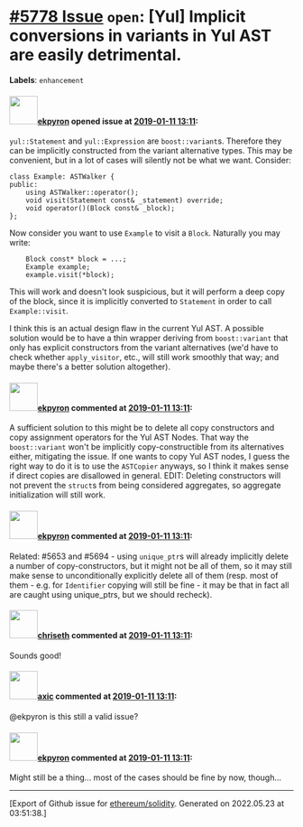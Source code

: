 # [\#5778 Issue](https://github.com/ethereum/solidity/issues/5778) `open`: [Yul] Implicit conversions in variants in Yul AST are easily detrimental.
**Labels**: `enhancement`


#### <img src="https://avatars.githubusercontent.com/u/1347491?v=4" width="50">[ekpyron](https://github.com/ekpyron) opened issue at [2019-01-11 13:11](https://github.com/ethereum/solidity/issues/5778):

``yul::Statement`` and ``yul::Expression`` are ``boost::variant``s. Therefore they can be implicitly constructed from the variant alternative types. This may be convenient, but in a lot of cases will silently not be what we want.
Consider:
```
class Example: ASTWalker {
public:
    using ASTWalker::operator();
    void visit(Statement const& _statement) override;
    void operator()(Block const& _block);
};
```

Now consider you want to use ``Example`` to visit a ``Block``. Naturally you may write:
```
    Block const* block = ...;
    Example example;
    example.visit(*block);
```

This will work and doesn't look suspicious, but it will perform a deep copy of the block, since it is implicitly converted to ``Statement`` in order to call ``Example::visit``.

I think this is an actual design flaw in the current Yul AST. A possible solution would be to have a thin wrapper deriving from ``boost::variant`` that only has explicit constructors from the variant alternatives (we'd have to check whether ``apply_visitor``, etc., will still work smoothly that way;  and maybe there's a better solution altogether).

#### <img src="https://avatars.githubusercontent.com/u/1347491?v=4" width="50">[ekpyron](https://github.com/ekpyron) commented at [2019-01-11 13:11](https://github.com/ethereum/solidity/issues/5778#issuecomment-453941640):

A sufficient solution to this might be to delete all copy constructors and copy assignment operators for the Yul AST Nodes. That way the ``boost::variant`` won't be implicitly copy-constructible from its alternatives either, mitigating the issue. If one wants to copy Yul AST nodes, I guess the right way to do it is to use the ``ASTCopier`` anyways, so I think it makes sense if direct copies are disallowed in general.
EDIT: Deleting constructors will not prevent the ``struct``s from being considered aggregates, so aggregate initialization will still work.

#### <img src="https://avatars.githubusercontent.com/u/1347491?v=4" width="50">[ekpyron](https://github.com/ekpyron) commented at [2019-01-11 13:11](https://github.com/ethereum/solidity/issues/5778#issuecomment-453942546):

Related: #5653 and #5694 - using ``unique_ptr``s will already implicitly delete a number of copy-constructors, but it might not be all of them, so it may still make sense to unconditionally explicitly delete all of them (resp. most of them - e.g. for ``Identifier`` copying will still be fine - it may be that in fact all are caught using unique_ptrs, but we should recheck).

#### <img src="https://avatars.githubusercontent.com/u/9073706?v=4" width="50">[chriseth](https://github.com/chriseth) commented at [2019-01-11 13:11](https://github.com/ethereum/solidity/issues/5778#issuecomment-453974821):

Sounds good!

#### <img src="https://avatars.githubusercontent.com/u/20340?v=4" width="50">[axic](https://github.com/axic) commented at [2019-01-11 13:11](https://github.com/ethereum/solidity/issues/5778#issuecomment-673136917):

@ekpyron is this still a valid issue?

#### <img src="https://avatars.githubusercontent.com/u/1347491?v=4" width="50">[ekpyron](https://github.com/ekpyron) commented at [2019-01-11 13:11](https://github.com/ethereum/solidity/issues/5778#issuecomment-673137561):

Might still be a thing... most of the cases should be fine by now, though...


-------------------------------------------------------------------------------



[Export of Github issue for [ethereum/solidity](https://github.com/ethereum/solidity). Generated on 2022.05.23 at 03:51:38.]
